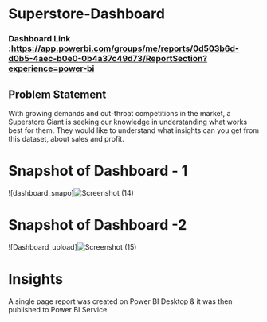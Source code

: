 # Superstore-Dashboard

### Dashboard Link :https://app.powerbi.com/groups/me/reports/0d503b6d-d0b5-4aec-b0e0-0b4a37c49d73/ReportSection?experience=power-bi
## Problem Statement

With growing demands and cut-throat competitions in the market, a Superstore Giant is seeking our knowledge in understanding what works best for them. They would like to understand what insights can you get from this dataset, about sales and profit.

# Snapshot of Dashboard - 1 

![dashboard_snapo]![Screenshot (14)](https://github.com/ashubhagwat/Superstore-Data-Analysis---Dashboard/assets/147173907/649abaa9-585a-4798-ac67-79a528a3f3e0)

 
 # Snapshot of Dashboard -2 

 
![Dashboard_upload]![Screenshot (15)](https://github.com/ashubhagwat/Superstore-Data-Analysis---Dashboard/assets/147173907/58d56f73-89f6-4703-ba4e-0e2196ba58f9)

# Insights

A single page report was created on Power BI Desktop & it was then published to Power BI Service.

